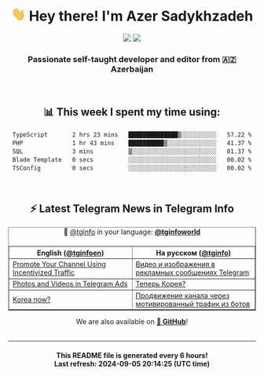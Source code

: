 <div align="center">
	<div>
		<h1>
      <img src="./assets/hi.gif" width="30px"> Hey there! I'm Azer Sadykhzadeh
    </h1>
    <img height="18" src="https://komarev.com/ghpvc/?username=sadykhzadeh&label=Views&color=2081c1&style=flat-square" />
		<a href="https://wakatime.com/Azer"> <img height="18" src="https://wakatime.com/badge/user/f80ae27a-c328-426f-a381-bc84136e2dd6.svg" /> </a>
    <h3>
      Passionate self-taught developer and editor from 🇦🇿 Azerbaijan
    </h3>
  </div>
  <br>

<h2>📊 This week I spent my time using:</h2>

<!--START_SECTION:waka-->

```txt
TypeScript       2 hrs 23 mins   ██████████████▒░░░░░░░░░░   57.22 %
PHP              1 hr 43 mins    ██████████▒░░░░░░░░░░░░░░   41.37 %
SQL              3 mins          ▒░░░░░░░░░░░░░░░░░░░░░░░░   01.37 %
Blade Template   0 secs          ░░░░░░░░░░░░░░░░░░░░░░░░░   00.02 %
TSConfig         0 secs          ░░░░░░░░░░░░░░░░░░░░░░░░░   00.02 %
```

<!--END_SECTION:waka-->

<br>

<h2>⚡️ Latest Telegram News in Telegram Info</h2>
  <table border>
		<tr>
			<th width="50%">English (<a href="https://t.me/tginfoen">@tginfoen</a>)</th>
			<th>На русском (<a href="https://t.me/tginfo">@tginfo</a>)</th>
		</tr>
		<caption>🚩 <a href="https://t.me/tginfo">@tginfo</a> in your language: <a href="https://t.me/tginfoworld"><b>@tginfoworld</b></a><caption/>
  <tr><td><a href="https://t.me/tginfoen/1971">Promote Your Channel Using Incentivized Traffic</a></td>
    <td><a href="https://t.me/tginfo/4108">Видео и изображения в рекламных сообщениях Telegram</a></td></tr><tr><td><a href="https://t.me/tginfoen/1970">Photos and Videos in Telegram Ads</a></td>
    <td><a href="https://t.me/tginfo/4107">Теперь Корея?</a></td></tr><tr><td><a href="https://t.me/tginfoen/1969">Korea now?</a></td>
    <td><a href="https://t.me/tginfo/4106">Продвижение канала через мотивированный трафик из ботов</a></td></tr>
</table>
We are also available on <a href="https://github.com/tginfo"><b>🐙 GitHub</b></a>!
</div>

<br>
<hr>
<h4 align="center">This README file is generated <b>every 6 hours</b>!</br>Last refresh: <b>2024-09-05 20:14:25 (UTC time)</b></h4>
